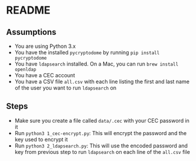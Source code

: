 # README

## Assumptions
- You are using Python 3.x
- You have the installed `pycryptodome` by running `pip install pycryptodome`
- You have `ldapsearch` installed. On a Mac, you can run `brew install openldap`
- You have a CEC account
- You have a CSV file `all.csv` with each line listing the first and last name of the user you want to run `ldapsearch` on

## Steps

- Make sure you create a file called `data/.cec` with your CEC password in it
- Run `python3 1_cec-encrypt.py`: This will encrypt the password and the key used to encrypt it
- Run `python3 2_ldapsearch.py`: This will use the encoded password and key from previous step to run `ldapsearch` on each line of the `all.csv` file


